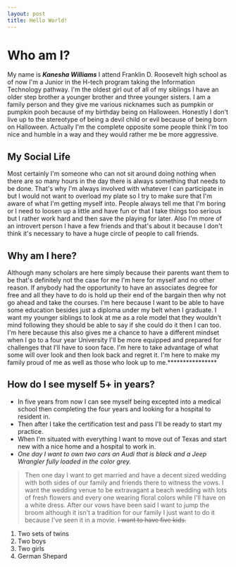 ```yaml
---
layout: post
title: Hello World!
---
```


# Who am I?
My name is ***Kanesha Williams*** I attend Franklin D. Roosevelt high school as of now I'm a Junior in the H-tech program taking the Information Technology pathway. I'm the oldest girl out of all of my siblings I have an older step brother a younger brother and three younger sisters. I am a family person and they give me various nicknames such as pumpkin or pumpkin pooh because of my birthday being on Halloween. Honestly I don't live up to the stereotype of being a devil child or evil because of being born on Halloween. Actually I'm the complete opposite some people think I'm too nice and humble in a way and they would rather me be more aggressive.

## My Social Life
Most certainly I'm someone who can not sit around doing nothing when there are so many hours in the day there is always something that needs to be done. That's why I'm always involved with whatever I can participate in but I would not want to overload my plate so I try to make sure that I'm aware of what I'm getting myself into. People always tell me that I'm boring or I need to loosen up a little and have fun or that I take things too serious but I rather work hard and then save the playing for later. Also I'm more of an introvert person I have a few friends and that's about it because I don't think it's necessary to have a huge circle of people to call friends.

## Why am I here?
Although many scholars are here simply because their parents want them to be that's definitely not the case for me I'm here for myself and no other reason. If anybody had the opportunity to have an associates degree for free and all they have to do is hold up their end of the bargain then why not go ahead and take the courses. I'm here because I want to be able to have some education besides just a diploma under my belt when I graduate. I want my younger siblings to look at me as a role model that they wouldn't mind following they should be able to say if she could do it then I can too. I'm here because this also gives me a chance to have a different mindset when I go to a four year University I'll be more equipped and prepared for challenges that I'll have to soon face. I'm here to take advantage of what some will over look and then look back and regret it. I'm here to make my family proud of me as well as those who look up to me.****************

## How do I see myself 5+ in years?
- In five years from now I can see myself being excepted into a medical school then completing the four years and looking for a hospital to resident in.
- Then after I take the certification test and pass I'll be ready to start my practice.
- When I'm situated with everything I want to move out of Texas and start new with a nice home and a hospital to work in.
- *One day I want to own two cars an Audi that is black and a Jeep Wrangler fully loaded in the color grey.*


>Then one day I want to get married and have a decent sized wedding with both sides of our family and friends there to witness the vows. I want the wedding venue to be extravagant a beach wedding with lots of fresh flowers and every one wearing floral colors while I'll have on a white dress. After our vows have been said I want to jump the broom although it isn't a tradition for our family I just want to do it because I've seen it in a movie. ~~I want to have five kids.~~

1. Two sets of twins
2. Two boys
3. Two girls
4.  German Shepard

